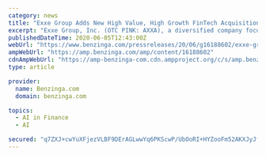 ```yaml
---
category: news
title: "Exxe Group Adds New High Value, High Growth FinTech Acquisition"
excerpt: "Exxe Group, Inc. (OTC PINK: AXXA), a diversified company focused on synergistic acquisitions in digital platforms,"
publishedDateTime: 2020-06-05T12:43:00Z
webUrl: "https://www.benzinga.com/pressreleases/20/06/g16188602/exxe-group-adds-new-high-value-high-growth-fintech-acquisition"
ampWebUrl: "https://amp.benzinga.com/amp/content/16188602"
cdnAmpWebUrl: "https://amp-benzinga-com.cdn.ampproject.org/c/s/amp.benzinga.com/amp/content/16188602"
type: article

provider:
  name: Benzinga.com
  domain: benzinga.com

topics:
  - AI in Finance
  - AI

secured: "q7ZXJ+cwYuXFjezVLBF9DErAGLwwYq6PKScwP/UbOoRI+HYZooFm52AKXJyJfINcTvjCbNQgj9hJQCIqYKLBDm93XRTmNa8icvgAt7aKrKuxUvUL0kc/zIqFsyNcpTTOWCNrFOeJ0ZpPT9fV6assVVd5jlNqKQfVcwwNDalj3xhCJxRmbGMVQRquR3jI09UDlli0krf+f1lvER1F6mmAq9CLXf7fpIhyZewF8KGy5k0Im+aGD+gFeh3flPrvkelMd14qo63boTt0krVVzHtTFq4IXy2b9CLRpRXwHgrJZgm6Q21CJGF8lJxl2nWIbOz9l2JBQNOFMpNo1J2p06eZTw==;nlGMCSt3zzy4z2xaC4drKg=="
---
```


